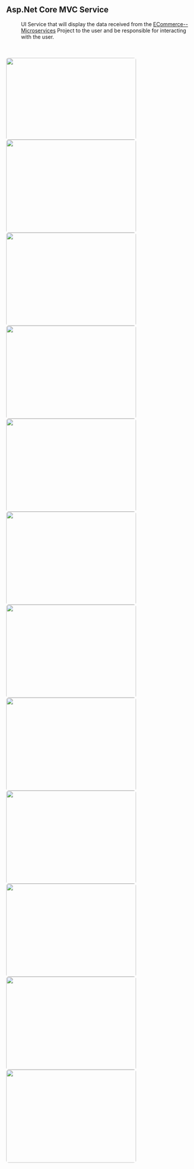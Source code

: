 <h2>Asp.Net Core MVC Service</h2>
<dl>
  <dd>UI Service that will display the data received from the <a href="https://github.com/Firatalbayati/E-Commerce--Microservices-Backend--.NETCore7.0">ECommerce--Microservices</a> Project to the user and be responsible for interacting with the user.</dd>
</dl>
<br>
<br>
<a href="https://github.com/Firatalbayati/E-Commerce--Microservices-Frontend--.NETCore7.0/assets/47159612/dea6a0bf-bd99-4d77-bbe5-f15ab8eefd29" target="_blank">
<img width="350" height="220" style="border-radius:2%;" src="https://github.com/Firatalbayati/E-Commerce--Microservices-Frontend--.NETCore7.0/assets/47159612/dea6a0bf-bd99-4d77-bbe5-f15ab8eefd29"/>
</a>
<a href="https://github.com/Firatalbayati/E-Commerce--Microservices-Frontend--.NETCore7.0/assets/47159612/841b0c86-28bf-41ed-a25a-a1cebb5f25f0" target="_blank">
<img width="350" height="250" style="border-radius:2%;" src="https://github.com/Firatalbayati/E-Commerce--Microservices-Frontend--.NETCore7.0/assets/47159612/841b0c86-28bf-41ed-a25a-a1cebb5f25f0"/>
</a>
<a href="https://github.com/Firatalbayati/E-Commerce--Microservices-Frontend--.NETCore7.0/assets/47159612/0e4bb2ed-d5c6-4b9a-8ca6-078a6fdfbbab" target="_blank">
<img width="350" height="250" style="border-radius:2%;" src="https://github.com/Firatalbayati/E-Commerce--Microservices-Frontend--.NETCore7.0/assets/47159612/0e4bb2ed-d5c6-4b9a-8ca6-078a6fdfbbab"/>
</a>
<a href="https://github.com/Firatalbayati/E-Commerce--Microservices-Frontend--.NETCore7.0/assets/47159612/c6e745fc-1403-4fdd-b5f4-008029b57fac" target="_blank">
<img width="350" height="250" style="border-radius:2%;" src="https://github.com/Firatalbayati/E-Commerce--Microservices-Frontend--.NETCore7.0/assets/47159612/c6e745fc-1403-4fdd-b5f4-008029b57fac"/>
</a>
<a href="https://github.com/Firatalbayati/E-Commerce--Microservices-Frontend--.NETCore7.0/assets/47159612/037b068e-8ce8-4504-a580-dc5687ac539e" target="_blank">
<img width="350" height="250" style="border-radius:2%;" src="https://github.com/Firatalbayati/E-Commerce--Microservices-Frontend--.NETCore7.0/assets/47159612/037b068e-8ce8-4504-a580-dc5687ac539e"/>
</a>
<a href="https://github.com/Firatalbayati/E-Commerce--Microservices-Frontend--.NETCore7.0/assets/47159612/39cd54ee-bd31-428b-b9b5-be27718a107d" target="_blank">
<img width="350" height="250" style="border-radius:2%;" src="https://github.com/Firatalbayati/E-Commerce--Microservices-Frontend--.NETCore7.0/assets/47159612/39cd54ee-bd31-428b-b9b5-be27718a107d"/>
</a>
<a href="https://github.com/Firatalbayati/E-Commerce--Microservices-Frontend--.NETCore7.0/assets/47159612/7b9b12c2-9270-4a85-8c59-e9744374464a" target="_blank">
<img width="350" height="250" style="border-radius:2%;" src="https://github.com/Firatalbayati/E-Commerce--Microservices-Frontend--.NETCore7.0/assets/47159612/7b9b12c2-9270-4a85-8c59-e9744374464a"/>
</a>
<a href="https://github.com/Firatalbayati/E-Commerce--Microservices-Frontend--.NETCore7.0/assets/47159612/20625edb-bef3-4ff1-88d1-1a71eefeadc3" target="_blank">
<img width="350" height="250" style="border-radius:2%;" src="https://github.com/Firatalbayati/E-Commerce--Microservices-Frontend--.NETCore7.0/assets/47159612/20625edb-bef3-4ff1-88d1-1a71eefeadc3"/>
</a>
<a href="https://github.com/Firatalbayati/E-Commerce--Microservices-Frontend--.NETCore7.0/assets/47159612/a801b25c-3234-4ca8-86e7-82cc835f4d66" target="_blank">
<img width="350" height="250" style="border-radius:2%;" src="https://github.com/Firatalbayati/E-Commerce--Microservices-Frontend--.NETCore7.0/assets/47159612/a801b25c-3234-4ca8-86e7-82cc835f4d66"/>
</a>
<a href="https://github.com/Firatalbayati/E-Commerce--Microservices-Frontend--.NETCore7.0/assets/47159612/b2fafbc6-295b-47d0-ae0a-f5384193f96a" target="_blank">
<img width="350" height="250" style="border-radius:2%;" src="https://github.com/Firatalbayati/E-Commerce--Microservices-Frontend--.NETCore7.0/assets/47159612/b2fafbc6-295b-47d0-ae0a-f5384193f96a"/>
</a>
<a href="https://github.com/Firatalbayati/E-Commerce--Microservices-Frontend--.NETCore7.0/assets/47159612/0c148134-4adb-424f-9ade-98d19902c4aa" target="_blank">
<img width="350" height="250" style="border-radius:2%;" src="https://github.com/Firatalbayati/E-Commerce--Microservices-Frontend--.NETCore7.0/assets/47159612/0c148134-4adb-424f-9ade-98d19902c4aa"/>
</a>
<a href="https://github.com/Firatalbayati/E-Commerce--Microservices-Frontend--.NETCore7.0/assets/47159612/cc2c108d-354a-49bd-81ac-2cef6437c5c8" target="_blank">
<img width="350" height="250" style="border-radius:2%;" src="https://github.com/Firatalbayati/E-Commerce--Microservices-Frontend--.NETCore7.0/assets/47159612/cc2c108d-354a-49bd-81ac-2cef6437c5c8"/>
</a>

